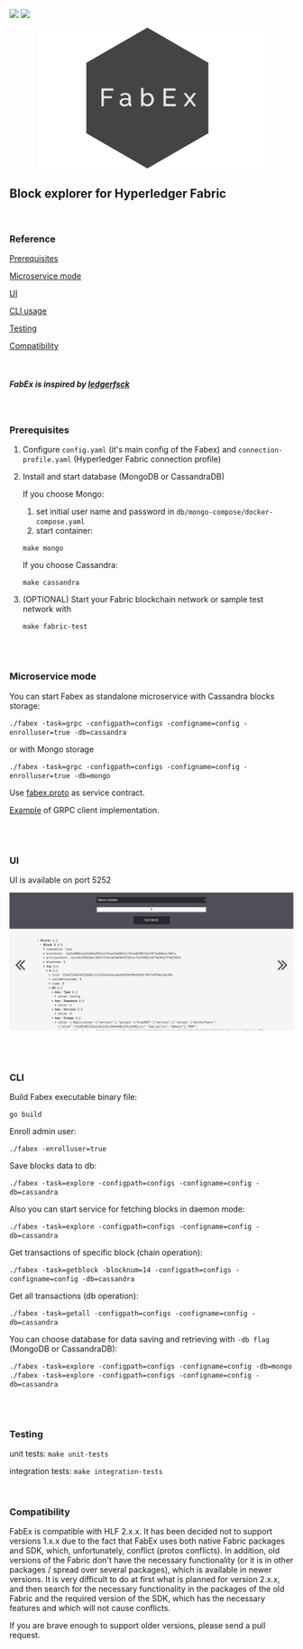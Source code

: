 ![](https://github.com/hyperledger-labs/fabex/workflows/build/badge.svg) ![](https://github.com/hyperledger-labs/fabex/workflows/unit-tests/badge.svg) 

<p align="center">
<img src="https://github.com/hyperledger-labs/fabex/blob/2.x/fabex.png">
</p>

## **Block explorer for Hyperledger Fabric**
<br>

### Reference

[Prerequisites](#prerequisites)

[Microservice mode](#microservice)

[UI](#ui)

[CLI usage](#cli)

[Testing](#testing)

[Compatibility](#compatibility)

<br>

##### _FabEx is inspired by [ledgerfsck](https://github.com/C0rWin/ledgerfsck)_

<br>

### <a name="prerequisites">**Prerequisites**</a>

1. Configure `config.yaml` (it's main config of the Fabex) and `connection-profile.yaml` (Hyperledger Fabric connection profile)

2. Install and start database (MongoDB or CassandraDB)
    
    If you choose Mongo:
      1. set initial user name and password in `db/mongo-compose/docker-compose.yaml`
      2. start container:
    
      ```
      make mongo
      ```
    If you choose Cassandra:
      ``` 
      make cassandra
      ```
3. (OPTIONAL) Start your Fabric blockchain network or sample test network with 
   ```
   make fabric-test
   ```

<br><br>

### <a name="microservice">**Microservice mode**</a>

You can start Fabex as standalone microservice with Cassandra blocks storage:

    ./fabex -task=grpc -configpath=configs -configname=config -enrolluser=true -db=cassandra
    
  or with Mongo storage
  
    ./fabex -task=grpc -configpath=configs -configname=config -enrolluser=true -db=mongo

Use [fabex.proto](https://github.com/hyperledger-labs/fabex/blob/master/proto/fabex.proto) as service contract.

[Example](https://github.com/hyperledger-labs/fabex/blob/master/client/example/client.go) of GRPC client implementation.

<br><br>

### <a name="ui">**UI**</a>

UI is available on port 5252

![UI](https://github.com/hyperledger-labs/fabex/blob/2.x/ui.png)

<br><br>
 
### <a name="cli">**CLI**</a>
Build Fabex executable binary file:  

    go build

Enroll admin user:  

    ./fabex -enrolluser=true

Save blocks data to db:

    ./fabex -task=explore -configpath=configs -configname=config -db=cassandra
    

Also you can start service for fetching blocks in daemon mode: 
 
    ./fabex -task=explore -configpath=configs -configname=config -db=cassandra
    
    
Get transactions of specific block (chain operation):  

    ./fabex -task=getblock -blocknum=14 -configpath=configs -configname=config -db=cassandra

Get all transactions (db operation):  

    ./fabex -task=getall -configpath=configs -configname=config -db=cassandra


You can choose database for data saving and retrieving with `-db flag` (MongoDB or CassandraDB):

    ./fabex -task=explore -configpath=configs -configname=config -db=mongo
    ./fabex -task=explore -configpath=configs -configname=config -db=cassandra


<br><br>

### <a name="testing">**Testing**</a>

unit tests: `make unit-tests`

integration tests: `make integration-tests`

<br>

### <a name="compatibility">**Compatibility**</a>

FabEx is compatible with HLF 2.x.x. It has been decided not to support versions 1.х.х due to the fact that FabEx uses both native Fabric packages and SDK, which, unfortunately, conflict (protos conflicts). 
In addition, old versions of the Fabric don't have the necessary functionality (or it is in other packages / spread over several packages), which is available in newer versions. It is very difficult to do at first what is planned for version 2.x.x, and then search for the necessary functionality in the packages of the old Fabric and the required version of the SDK, which has the necessary features and which will not cause conflicts. 

If you are brave enough to support older versions, please send a pull request.